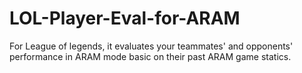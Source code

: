 # LOL-Player-Eval-for-ARAM
For League of legends, it evaluates your teammates' and opponents' performance in ARAM mode basic on their past ARAM game statics.
